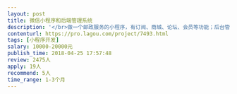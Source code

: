 ```yaml
---                
layout: post       
title: 微信小程序和后端管理系统           
description: '</br>做一个邮政服务的小程序，有订阅、商城、论坛、会员等功能；后台管理系统有对应的客户管理、商城管理、论坛管理等模块。</br>要求能随时沟通，有意向可长期合作。</br>'     
contenturl: https://pro.lagou.com/project/7493.html      
tags: [小程序开发]            
salary: 10000-20000元          
publish_time: 2018-04-25 17:57:48         
review: 2475人                   
apply: 19人                   
recommend: 5人                   
time_range: 1-3个月              
---                 
```


